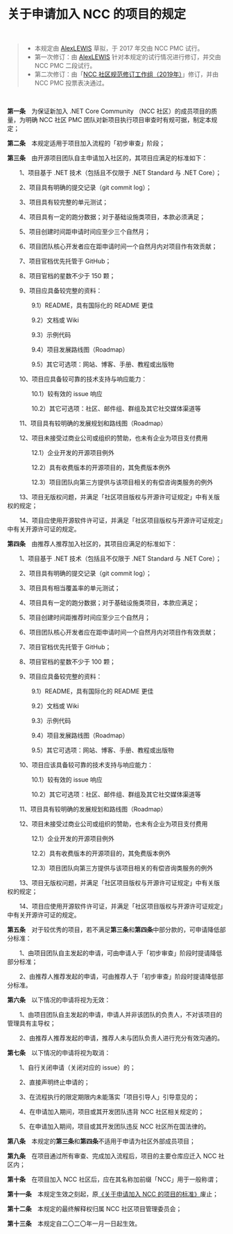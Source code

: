 # 关于申请加入 NCC 的项目的规定

<br />

> + 本规定由 [AlexLEWIS](https://github.com/alexinea) 草拟，于 2017 年交由 NCC PMC 试行。
> + 第一次修订：由 [AlexLEWIS](https://github.com/alexinea) 针对本规定的试行情况进行修订，并交由 NCC PMC 二段试行。
> + 第二次修订：由「[NCC 社区规范修订工作组（2019年）](../history/revision-and-drafting-working-group-2019.md)」修订，并由 NCC PMC 投票表决通过。

<br />

**第一条**　为保证新加入 .NET Core Community （NCC 社区）的成员项目的质量，为明确 NCC 社区 PMC 团队对新项目执行项目审查时有规可据，制定本规定；

**第二条**　本规定适用于项目加入流程的「初步审查」阶段；

**第三条**　由开源项目团队自主申请加入社区的，其项目应满足的标准如下：

　　1、项目基于 .NET 技术（包括且不仅限于 .NET Standard 与 .NET Core）；

　　2、项目具有明确的提交记录（git commit log）；

　　3、项目具有较完整的单元测试；

　　4、项目具有一定的跑分数据；对于基础设施类项目，本款必须满足；

　　5、项目创建时间距申请时间应至少三个自然月；

　　6、项目团队核心开发者应在距申请时间一个自然月内对项目作有效贡献；

　　7、项目官档优先托管于 GitHub；

　　8、项目官档的星数不少于 150 颗；

　　9、项目应具备较完整的资料：

　　　　9.1）README，具有国际化的 README 更佳

　　　　9.2）文档或 Wiki

　　　　9.3）示例代码

　　　　9.4）项目发展路线图（Roadmap）

　　　　9.5）其它可选项：网站、博客、手册、教程或出版物

　　10、项目应具备较可靠的技术支持与响应能力：

　　　　10.1）较有效的 issue 响应

　　　　10.2）其它可选项：社区、邮件组、群组及其它社交媒体渠道等

　　11、项目具有较明确的发展规划和路线图（Roadmap）

　　12、项目未接受过商业公司或组织的赞助，也未有企业为项目支付费用

　　　　12.1）企业开发的开源项目例外

　　　　12.2）具有收费版本的开源项目的，其免费版本例外

　　　　12.3）项目团队向第三方提供与该项目相关的有偿咨询类服务的例外

　　13、项目无版权问题，并满足「社区项目版权与开源许可证规定」中有关版权的规定；

　　14、项目应使用开源软件许可证，并满足「社区项目版权与开源许可证规定」中有关开源许可证的规定。

**第四条**　由推荐人推荐加入社区的，其项目应满足的标准如下：

　　1、项目基于 .NET 技术（包括且不仅限于 .NET Standard 与 .NET Core）；

　　2、项目具有明确的提交记录（git commit log）；

　　3、项目具有相当覆盖率的单元测试；

　　4、项目具有一定的跑分数据；对于基础设施类项目，本款应满足；

　　5、项目创建时间距推荐时间应至少三个自然月；

　　6、项目团队核心开发者应在距申请时间一个自然月内对项目作有效贡献；

　　7、项目官档优先托管于 GitHub；

　　8、项目官档的星数不少于 100 颗；

　　9、项目应具备较完整的资料：

　　　　9.1）README，具有国际化的 README 更佳

　　　　9.2）文档或 Wiki

　　　　9.3）示例代码

　　　　9.4）项目发展路线图（Roadmap）

　　　　9.5）其它可选项：网站、博客、手册、教程或出版物

　　10、项目应该具备较可靠的技术支持与响应能力：

　　　　10.1）较有效的 issue 响应

　　　　10.2）其它可选项：社区、邮件组、群组及其它社交媒体渠道等

　　11、项目具有较明确的发展规划和路线图（Roadmap）

　　12、项目未接受过商业公司或组织的赞助，也未有企业为项目支付费用

　　　　12.1）企业开发的开源项目例外

　　　　12.2）具有收费版本的开源项目的，其免费版本例外

　　　　12.3）项目团队向第三方提供与该项目相关的有偿咨询类服务的例外

　　13、项目无版权问题，并满足「社区项目版权与开源许可证规定」中有关版权的规定；

　　14、项目应使用开源软件许可证，并满足「社区项目版权与开源许可证规定」中有关开源许可证的规定。

**第五条**　对于较优秀的项目，若不满足**第三条**和**第四条**中部分款的，可申请降低部分标准：

　　1、由项目团队自主发起的申请，可由申请人于「初步审查」阶段时提请降低部分标准；

　　2、由推荐人推荐发起的申请，可由推荐人于「初步审查」阶段时提请降低部分标准。

**第六条**　以下情况的申请将视为无效：

　　1、由项目团队自主发起的申请，申请人并非该团队的负责人，不对该项目的管理具有主导权；

　　2、由推荐人推荐发起的申请，推荐人未与团队负责人进行充分有效沟通的。

**第七条**　以下情况的申请将视为取消：

　　1、自行关闭申请（关闭对应的 issue）的；

　　2、直接声明终止申请的；

　　3、在流程执行的限定期限内未能落实「项目引导人」引导意见的；

　　4、在申请加入期间，项目或其开发团队违背 NCC 社区相关规定的；

　　5、在申请加入期间，项目或其开发团队违反 NCC 社区所在国法律的。

**第八条**　本规定的**第三条**和**第四条**不适用于申请为社区外部成员项目；

**第九条**　在项目通过所有审查、完成加入流程后，项目的主要仓库应迁入 NCC 社区内；

**第十条**　在项目加入 NCC 社区后，应在其名称加前缀「NCC」用于一般称谓；

**第十一条**　本规定生效之刻起，原[《关于申请加入 NCC 的项目的标准》](old/community-project-accession-act-2019.md)废止；

**第十二条**　本规定的最终解释权归属 NCC 社区项目管理委员会；

**第十三条**　本规定自二〇二〇年一月一日起生效。
